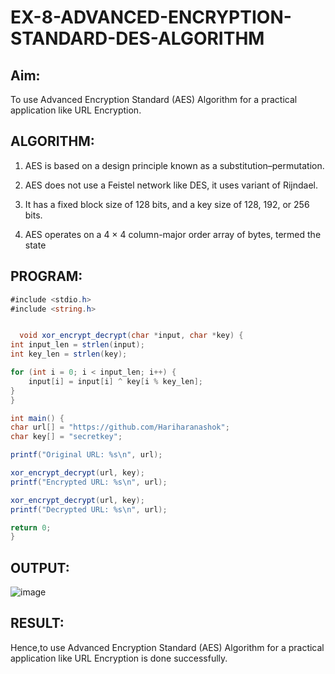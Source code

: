 # EX-8-ADVANCED-ENCRYPTION-STANDARD-DES-ALGORITHM

## Aim:

  To use Advanced Encryption Standard (AES) Algorithm for a practical application like URL Encryption.


## ALGORITHM: 



  1. AES is based on a design principle known as a substitution–permutation.
    
  2. AES does not use a Feistel network like DES, it uses variant of Rijndael.
   
  3. It has a fixed block size of 128 bits, and a key size of 128, 192, or 256 bits.
   
  4. AES operates on a 4 × 4 column-major order array of bytes, termed the state



## PROGRAM: 



```c#
#include <stdio.h>
#include <string.h>


  void xor_encrypt_decrypt(char *input, char *key) {
int input_len = strlen(input);
int key_len = strlen(key);

for (int i = 0; i < input_len; i++) {
    input[i] = input[i] ^ key[i % key_len]; 
}
}

int main() {
char url[] = "https://github.com/Hariharanashok";
char key[] = "secretkey"; 

printf("Original URL: %s\n", url);

xor_encrypt_decrypt(url, key);
printf("Encrypted URL: %s\n", url);

xor_encrypt_decrypt(url, key);
printf("Decrypted URL: %s\n", url);

return 0;
}
```


## OUTPUT:



![image](https://github.com/user-attachments/assets/7b98ea8d-2370-4fcd-9097-ec3b7328edfb)




## RESULT: 


Hence,to use Advanced Encryption Standard (AES) Algorithm for a practical application like URL Encryption is done successfully.
